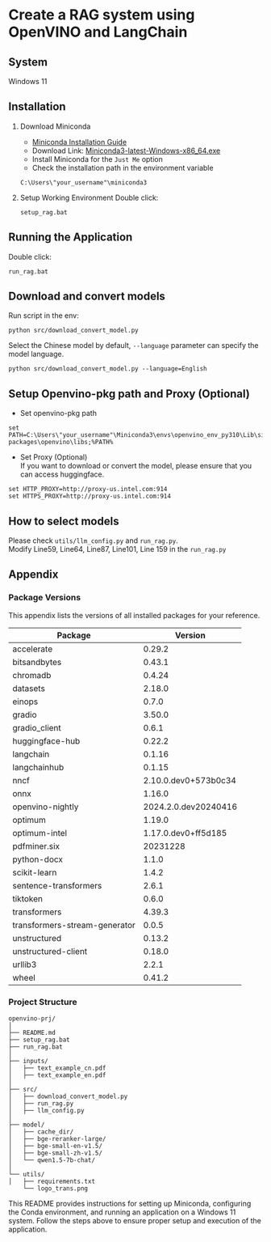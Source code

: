 # Create a RAG system using OpenVINO and LangChain

## System 

Windows 11

## Installation

1. Download Miniconda

   - [Miniconda Installation Guide](https://docs.anaconda.com/free/miniconda/)  
   - Download Link: [Miniconda3-latest-Windows-x86_64.exe](https://repo.anaconda.com/miniconda/Miniconda3-latest-Windows-x86_64.exe)  
   - Install Miniconda for the `Just Me` option  
   - Check the installation path in the environment variable  
   ```
   C:\Users\"your_username"\miniconda3
   ```

2. Setup Working Environment
   Double click:
   ```
   setup_rag.bat
   ```

## Running the Application
   Double click:
   ```
   run_rag.bat
   ```

## Download and convert models
   Run script in the env:
   ```
   python src/download_convert_model.py
   ```
   Select the Chinese model by default, `--language` parameter can specify the model language.

   ```
   python src/download_convert_model.py --language=English
   ```

## Setup Openvino-pkg path and Proxy (Optional)  
   - Set openvino-pkg path
   ```
   set PATH=C:\Users\"your_username"\Miniconda3\envs\openvino_env_py310\Lib\site-packages\openvino\libs;%PATH%
   ```
   - Set Proxy (Optional)  
   If you want to download or convert the model, please ensure that you can access huggingface.
   ```
   set HTTP_PROXY=http://proxy-us.intel.com:914
   set HTTPS_PROXY=http://proxy-us.intel.com:914
   ```

## How to select models
   Please check `utils/llm_config.py` and `run_rag.py`.  
   Modify Line59, Line64, Line87, Line101, Line 159 in the `run_rag.py`  

## Appendix

### Package Versions
This appendix lists the versions of all installed packages for your reference.

| Package                             | Version          |
| ----------------------------------- | -----------------|
| accelerate                          | 0.29.2           |
| bitsandbytes                        | 0.43.1           |
| chromadb                            | 0.4.24           |
| datasets                            | 2.18.0           |
| einops                              | 0.7.0            |
| gradio                              | 3.50.0           |
| gradio_client                       | 0.6.1            |
| huggingface-hub                     | 0.22.2           |
| langchain                           | 0.1.16           |
| langchainhub                        | 0.1.15           |
| nncf                                | 2.10.0.dev0+573b0c34 |
| onnx                                | 1.16.0           |
| openvino-nightly                    | 2024.2.0.dev20240416  |
| optimum                             | 1.19.0           |
| optimum-intel                       | 1.17.0.dev0+ff5d185  |
| pdfminer.six                        | 20231228         |
| python-docx                         | 1.1.0            |
| scikit-learn                        | 1.4.2            |
| sentence-transformers               | 2.6.1            |
| tiktoken                            | 0.6.0            |
| transformers                        | 4.39.3           |
| transformers-stream-generator       | 0.0.5            |
| unstructured                        | 0.13.2           |
| unstructured-client                 | 0.18.0           |
| urllib3                             | 2.2.1            |
| wheel                               | 0.41.2           |  

### Project Structure
```text
openvino-prj/
│
├── README.md
├── setup_rag.bat
├── run_rag.bat
│
├── inputs/
│   ├── text_example_cn.pdf
│   ├── text_example_en.pdf
│
├── src/
│   ├── download_convert_model.py
│   ├── run_rag.py
│   ├── llm_config.py
│
├── model/
│   ├── cache_dir/
│   ├── bge-reranker-large/
│   ├── bge-small-en-v1.5/
│   ├── bge-small-zh-v1.5/
│   └── qwen1.5-7b-chat/
│
└── utils/
│   ├── requirements.txt
    └── logo_trans.png
```

This README provides instructions for setting up Miniconda, configuring the Conda environment, and running an application on a Windows 11 system. Follow the steps above to ensure proper setup and execution of the application. 

